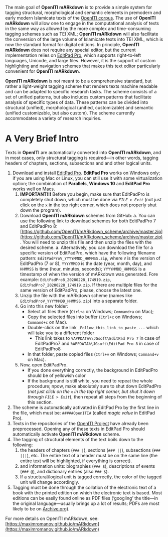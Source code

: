 The main goal of **OpenITI mARkdown** is to provide a simple system for tagging structural, morphological and semantic elements in premodern and early modern Islamicate texts of the [OpenITI corpus](https://github.com/OpenITI). The use of **OpenITI mARkdown** will allow one to engage in the computational analysis of texts in the same way as allowed by the more complex and time-consuming tagging schemes such as TEI XML; **OpenITI mARkdown** will also facilitate the conversion of the large volume of Islamicate texts into TEI XML, which is now the standard format for digital editions. In principle, **OpenITI mARkdown** does not require any special editor, but the current implementation relies on [EditPad Pro](https://www.editpadpro.com/), which supports right-to-left languages, Unicode, and large files. However, it is the support of custom highlighting and navigation schemes that makes this text editor particularly convenient for **OpenITI mARkdown**.

**OpenITI mARkdown** is not meant to be a comprehensive standard, but rather a light-weight tagging scheme that renders texts machine readable and can be adapted to specific research tasks. The scheme consists of a set of unified patterns, but also includes custom patterns that facilitate analysis of specific types of data. These patterns can be divided into structural (unified), morphological (unified, customizable) and semantic (unified customizable, but also custom). The scheme currently accommodates a variety of research inquiries. 

# A Very Brief Intro

Texts in **OpenITI** are automatically converted into **OpenITI mARkdown**, and in most cases, only structural tagging is required—in other words, tagging headers of chapters, sections,  subsections and and other logical units. 


1. Download and install [EditPad Pro](http://www.editpadpro.com/). **EditPad Pro** works on Windows only; if you are using Mac or Linux, you can still use it with some virtualization option; the combination of **Parallels**, **Windows 10** and **EditPad Pro** works well on Macs.
	1. **IMPORTANT!!!** Before you begin, make sure that EditPadPro is completely shut down, which must be done via *`FILE > Exit`* (not just click on the `x` in the top right corner, which does not properly shut down the program).
	2. Download **OpenITI mARkdown** schemes from GitHub:
		a. You can use the following link to download schemes for both EditPadPro 7 and EditPadPro 8: [https://github.com/OpenITI/mARkdown_scheme/archive/master.zip](https://github.com/OpenITI/mARkdown_scheme/archive/master.zip). You will need to unzip this file and then unzip the files with the desired scheme.
		a. Alternatively, you can download the file for a specific version of EditPadPro, which have the following filename pattern: `EditPadProV_YYYYMMDD_HHMMSS.zip`, where `V` is the version of EditPadPro (7 or 8), `YYYYMMDD` is the date (year, month, day), and `HHMMSS` is time (hour, minutes, seconds); `YYYYMMDD_HHMMSS` is a timestamp of when the version of mARkdown was generated. Fore example: `EditPadPro8_20200228_174919.zip`, `EditPadPro7_20200228_174919.zip`. If there are multiple files for the same version of EditPadPro, please, choose the latest one.
	3. Unzip the file with the mARkdown scheme (names like `EditPadProV_YYYYMMDD_HHMMSS.zip`) into a separate folder.
	4. Go into this new folder:
		- Select all files there (`Ctrl+a` on Windows; `Command+a` on Mac);
		- Copy the selected files into buffer (`Ctrl+c` on Windows; `Command+c` on Mac).
		- Double-click on the link `_Follow_this_link_to_paste_...` which will take you to a different folder
			- This link takes to `%APPDATA%\JGsoft\EditPad Pro 7` in case of EditPadPro7 and `%APPDATA%\JGsoft\EditPad Pro 8` in case of EditPadPro8
		- In that folder, paste copied files (`Ctrl+v` on Windows; `Command+v` on Mac).
	5. Now, open EditPadPro.		
		- If you done everything correctly, the background in EditPadPro should be of yellowish color
		- If the background is still white, you need to repeat the whole procedure; npow, make absolutely sure to shut down EditPadPro (*not just click on the `x` in the top right corner, but shut it down through `FILE > Exit`*), then repeat all steps from the beginning of this section. 	
1. The scheme is automatically activated in EditPad Pro by the first line in the file, which must be: `#####OpenITI#` (called *magic value* in EditPad Pro).
1. Texts in the repositories of the [OpenITI Project](https://github.com/OpenITI) have already been preprocessed. Opening any of these texts in EditPad Pro should automatically activate **OpenITI mARkdown** scheme.
1. The tagging of structural elements of the text boils down to the following:
	1. the headers of chapters (`### |`), sections (`### ||`), subsections (`### |||`), etc. The entire text of a header must be on the same line (the entire text will be highlighted, if everything is correct).
	2. and information units: biographies (`### $`), descriptions of events (`### @`), and dictionary entries (also `### $`).
	3. If a structural/logical unit is tagged correctly, the color of the tagged unit will change accordingly.
1. Tagging must be done through the collation of the electronic text of a book with the printed edition on which the electronic text is based. Most editions can be easily found online as PDF files (‘googling’ the title—in the original language—usually brings up a lot of results; PDFs are most likely to be on [Archive.org](https://archive.org/)).

For more details on OpenITI mARkdown, see: [https://maximromanov.github.io/mARkdown](https://maximromanov.github.io/mARkdown)
